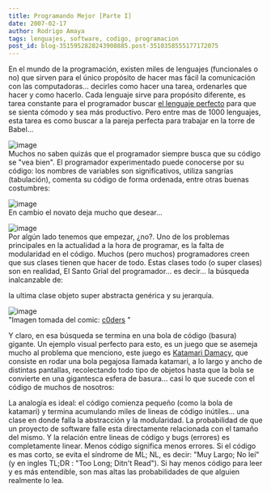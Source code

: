 ```yaml
---
title: Programando Mejor [Parte I]
date: 2007-02-17
author: Rodrigo Amaya
tags: lenguajes, software, codigo, programacion
post_id: blog-3515952828243908885.post-3510358555177172075
---
```


En el mundo de la programación, existen miles de lenguajes (funcionales o no) que sirven para el único propósito de hacer mas fácil la comunicación con las computadoras... decirles como hacer una tarea, ordenarles que hacer y como hacerlo. Cada lenguaje sirve para propósito diferente, es tarea constante para el programador buscar [el lenguaje perfecto](https://rodrigoamaya.blogspot.com/2007/01/el-lenguaje-de-programacion-perfecto.html) para que se sienta cómodo y sea más productivo. Pero entre mas de 1000 lenguajes, esta tarea es como buscar a la pareja perfecta para trabajar en la torre de Babel...

![image](https://bp3.blogger.com/_ayvorITawE4/RdcMZqSA-AI/AAAAAAAAAHs/Z81B9wSjLj8/s200/babel.jpg)    
Muchos no saben quizás que el programador siempre busca que su código se "vea bien". El programador experimentado puede conocerse por su código: los nombres de variables son significativos, utiliza sangrías (tabulación), comenta su código de forma ordenada, entre otras buenas costumbres:

![image](https://bp1.blogger.com/_ayvorITawE4/RdcYDKSA-BI/AAAAAAAAAH0/VR4xe_c8YSc/s1600/codepro.jpg)  
En cambio el novato deja mucho que desear...

![image](https://bp2.blogger.com/_ayvorITawE4/RdcYVaSA-CI/AAAAAAAAAH8/qDu57i4f6qA/s400/codenewbie.jpg)  
Por algún lado tenemos que empezar, ¿no?. Uno de los problemas principales en la actualidad a la hora de programar, es la falta de modularidad en el código. Muchos (pero muchos) programadores creen que sus clases tienen que hacer de todo. Estas clases todo (o super clases) son en realidad, El Santo Grial del programador... es decir... la búsqueda inalcanzable de:

la ultima clase objeto super abstracta genérica y su jerarquía.

![image](https://bp0.blogger.com/_ayvorITawE4/Rdcah6SA-DI/AAAAAAAAAIE/ibuLQ_9qlEo/s400/character3.jpg)    
"Imagen tomada del comic:
[c0ders](https://www.pello.info/coders/characters.html)
"

Y claro, en esa búsqueda se termina en una bola de código (basura) gigante. Un ejemplo visual perfecto para esto, es un juego que se asemeja mucho al problema que menciono, este juego es [Katamari Damacy](https://es.wikipedia.org/wiki/Katamari_Damacy), que consiste en rodar una bola pegajosa llamada katamari, a lo largo y ancho de distintas pantallas, recolectando todo tipo de objetos hasta que la bola se convierte en una gigantesca esfera de basura... casi lo que sucede con el código de muchos de nosotros:

La analogía es ideal: el código comienza pequeño (como la bola de katamari) y termina acumulando miles de lineas de código inútiles... una clase en donde falla la abstracción y la modularidad. La probabilidad de que un proyecto de software falle esta directamente relacionada con el tamaño del mismo. Y la relación entre lineas de código y bugs (errores) es completamente linear. Menos código significa menos errores. Si el código es mas corto, se evita el síndrome de ML; NL, es decir: "Muy Largo; No leí" (y en ingles TL;DR : "Too Long; Ditn't Read"). Si hay menos código para leer y es más entendible, son mas altas las probabilidades de que alguien realmente lo lea.